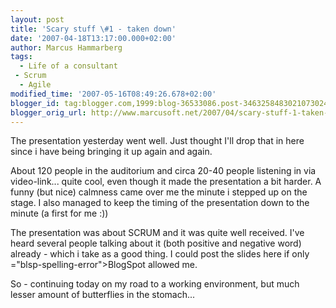 ```yaml
---
layout: post
title: 'Scary stuff \#1 - taken down'
date: '2007-04-18T13:17:00.000+02:00'
author: Marcus Hammarberg
tags:
  - Life of a consultant
 - Scrum
  - Agile
modified_time: '2007-05-16T08:49:26.678+02:00'
blogger_id: tag:blogger.com,1999:blog-36533086.post-3463258483021073024
blogger_orig_url: http://www.marcusoft.net/2007/04/scary-stuff-1-taken-down.html
---
```


The
presentation yesterday went well. Just thought I'll drop that in here
since i have being bringing it up again and again.

About 120 people in the auditorium and circa 20-40 people listening in
via video-link... quite cool, even though it made the presentation a bit
harder. A funny (but nice) calmness came over me the minute i stepped up
on the stage. I also managed to keep the timing of the presentation down
to the minute (a first for me :))

The presentation was about SCRUM and it was quite well received. I've
heard several people talking about it (both positive and negative word)
already - which i take as a good thing. I could post the slides here if
only <span>="blsp-spelling-error">BlogSpot</span> allowed me.

So - continuing today on my road to a working environment, but much
lesser amount of butterflies in the stomach...
